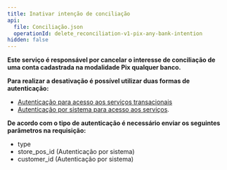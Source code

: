 ```yaml
---
title: Inativar intenção de conciliação
api:
  file: Conciliação.json
  operationId: delete_reconciliation-v1-pix-any-bank-intention
hidden: false
---
```

**Este serviço é responsável por cancelar o interesse de conciliação de uma conta cadastrada na modalidade Pix qualquer banco.**

**Para realizar a desativação é possível utilizar duas formas de autenticação:**

* [Autenticação para acesso aos serviços transacionais](https://shipay-documentation.readme.io/reference/post_pdvauthth)
* [Autenticação por sistema para acesso aos serviços](https://shipay-documentation.readme.io/reference/post_pdvsysauth-1).

**De acordo com o tipo de autenticação é necessário enviar os seguintes parâmetros na requisição:**

* type
* store\_pos\_id (Autenticação por sistema)
* customer\_id (Autenticação por sistema)